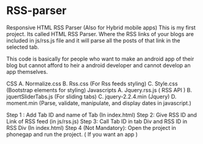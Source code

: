 # RSS-parser
Responsive HTML RSS Parser (Also for Hybrid mobile apps)
This is my first project. 
Its called HTML RSS Parser. Where the RSS links of your blogs are included in js/rss.js file and it will parse all the posts of that link in the selected tab.

This code is basically for people who want to make an android app of their blog but cannot afford to heir a android developer and cannot develop an app themselves. 

CSS
A.	Normalize.css
B.	Rss.css (For Rss feeds styling)
C.	Style.css (Bootstrap elements for styling)
Javascripts
A.	Jquery.rss.js ( RSS API )
B.	jquertSliderTabs.js (For sliding tabs)
C.	jquery-2.2.4.min (Jquery)
D.	moment.min (Parse, validate, manipulate, and display dates in javascript.)

Step 1 : Add Tab ID and name of Tab (In index.html)
Step 2:  Give RSS ID and Link of RSS feed (in js/rss.js)
Step 3:  Call Tab ID in tab Div and RSS ID in RSS Div (In index.html)
Step 4 (Not Mandatory):  Open the project in phonegap and run the project. ( If you want an app )
